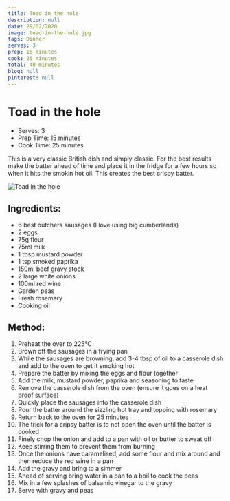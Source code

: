 ```yaml
---
title: Toad in the hole
description: null
date: 29/02/2020
image: toad-in-the-hole.jpg
tags: Dinner
serves: 3
prep: 15 minutes
cook: 25 minutes
total: 40 minutes
blog: null
pinterest: null
---
```


# Toad in the hole

* Serves: 3
* Prep Time: 15 minutes
* Cook Time: 25 minutes

This is a very classic British dish and simply classic. For the best results make the batter ahead of time and place it in the fridge for a few hours so when it hits the smokin hot oil. This creates the best crispy batter.

![Toad in the hole](../images/toad-in-the-hole.jpg)

## Ingredients:
* 6 best butchers sausages (I love using big cumberlands)
* 2 eggs
* 75g flour
* 75ml milk
* 1 tbsp mustard powder
* 1 tsp smoked paprika
* 150ml beef gravy stock
* 2 large white onions
* 100ml red wine
* Garden peas
* Fresh rosemary
* Cooking oil

## Method:
1. Preheat the over to 225°C
2. Brown off the sausages in a frying pan
3. While the sausages are browning, add 3-4 tbsp of oil to a casserole dish and add to the oven to get it smoking hot
4. Prepare the batter by mixing the eggs and flour together
5. Add the milk, mustard powder, paprika and seasoning to taste
6. Remove the casserole dish from the oven (ensure it goes on a heat proof surface)
7. Quickly place the sausages into the casserole dish 
8. Pour the batter around the sizzling hot tray and topping with rosemary
9. Return back to the oven for 25 minutes
10. The trick for a cripsy batter is to not open the oven until the batter is cooked
11. Finely chop the onion and add to a pan with oil or butter to sweat off
12. Keep stirring them to prevent them from burning
13. Once the onions have caramelised, add some flour and mix around and then reduce the red wine in a pan
14. Add the gravy and bring to a simmer
15. Ahead of serving bring water in a pan to a boil to cook the peas
16. Mix in a few splashes of balsamiq vinegar to the gravy
17. Serve with gravy and peas
